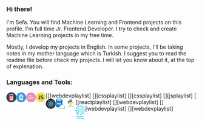 <!-- BLOG-POST-LIST:START --><!-- BLOG-POST-LIST:END -->
### Hi there!

I'm Sefa. You will find Machine Learning and Frontend projects on this profile. I'm full time Jr. Frontend Developer. I try to check and create Machine Learning projects in my free time.

Mostly, I develop my projects in English. In some projects, I'll be taking notes in my mother language which is Turkish. I suggest you to read the readme file before check my projects. I will let you know about it, at the top of explenation.



### Languages and Tools:

[<img align="left" alt="HTML5" width="26px" src="html5.png" />][webdevplaylist]
[<img align="left" alt="CSS3" width="26px" src="css3.png" />][cssplaylist]
[<img align="left" alt="Sass" width="26px" src="sass.png" />][cssplaylist]
[<img align="left" alt="JavaScript" width="26px" src="javascript.png" />][jsplaylist]
[<img align="left" alt="React" width="26px" src="react.png" />][reactplaylist]
[<img align="left" alt="SQL" width="26px" src="sql.png" />][webdevplaylist]
[<img align="left" alt="Python" width="26px" src="python.png" />][webdevplaylist]
[<img align="left" alt="Machine-Learnin" width="26px" src="machine-learning.png" />][webdevplaylist]



<br />
<br />